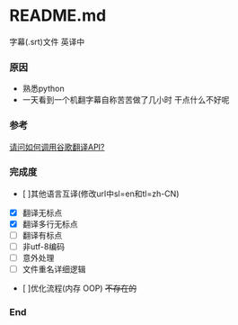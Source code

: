 # README.md
字幕(.srt)文件 英译中

### 原因
- 熟悉python
- 一天看到一个机翻字幕自称苦苦做了几小时 干点什么不好呢

### 参考
[请问如何调用谷歌翻译API?](https://www.zhihu.com/question/47239748/answer/147563856/)

### 完成度
- [ ]其他语言互译(修改url中sl=en和tl=zh-CN)
- [x] 翻译无标点
- [x] 翻译多行无标点
- [ ] 翻译有标点
- [ ] 非utf-8编码
- [ ] 意外处理
- [ ] 文件重名详细逻辑
- [ ]优化流程(内存 OOP) ~~不存在的~~
### End
